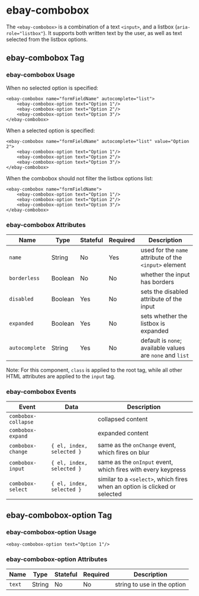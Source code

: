 # ebay-combobox

The `<ebay-combobox>` is a combination of a text `<input>`, and a listbox (`aria-role="listbox"`). It supports both written text by the user, as well as text selected from the listbox options.

## ebay-combobox Tag

### ebay-combobox Usage

When no selected option is specified:

```marko
<ebay-combobox name="formFieldName" autocomplete="list">
    <ebay-combobox-option text="Option 1"/>
    <ebay-combobox-option text="Option 2"/>
    <ebay-combobox-option text="Option 3"/>
</ebay-combobox>
```

When a selected option is specified:

```marko
<ebay-combobox name="formFieldName" autocomplete="list" value="Option 2">
    <ebay-combobox-option text="Option 1"/>
    <ebay-combobox-option text="Option 2"/>
    <ebay-combobox-option text="Option 3"/>
</ebay-combobox>
```

When the combobox should not filter the listbox options list:

```marko
<ebay-combobox name="formFieldName">
    <ebay-combobox-option text="Option 1"/>
    <ebay-combobox-option text="Option 2"/>
    <ebay-combobox-option text="Option 3"/>
</ebay-combobox>
```

### ebay-combobox Attributes

Name | Type | Stateful | Required | Description
--- | --- | --- | --- | ---
`name` | String | No | Yes | used for the `name` attribute of the `<input>` element
`borderless` | Boolean | No | No | whether the input has borders
`disabled` | Boolean | Yes | No | sets the disabled attribute of the input
`expanded` | Boolean | Yes | No | sets whether the listbox is expanded
`autocomplete` | String | Yes | No | default is `none`; available values are `none` and `list`

Note: For this component, `class` is applied to the root tag, while all other HTML attributes are applied to the `input` tag.

### ebay-combobox Events

Event | Data |  Description
--- | --- | ---
`combobox-collapse` | | collapsed content
`combobox-expand` | | expanded content
`combobox-change` | `{ el, index, selected }` | same as the `onChange` event, which fires on blur
`combobox-input` | `{ el, index, selected }` | same as the `onInput` event, which fires with every keypress
`combobox-select` | `{ el, index, selected }` | similar to a `<select>`, which fires when an option is clicked or selected

## ebay-combobox-option Tag

### ebay-combobox-option Usage

```marko
<ebay-combobox-option text="Option 1"/>
```

### ebay-combobox-option Attributes

Name | Type | Stateful | Required | Description
--- | --- | --- | --- | ---
`text` | String | No | No | string to use in the option
